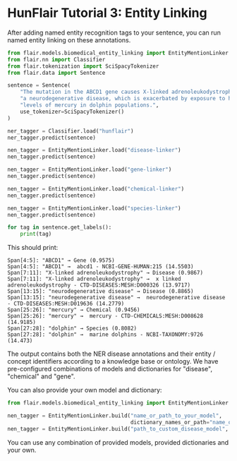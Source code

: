 # HunFlair Tutorial 3: Entity Linking

After adding named entity recognition tags to your sentence, you can run named entity linking on these annotations.

```python
from flair.models.biomedical_entity_linking import EntityMentionLinker
from flair.nn import Classifier
from flair.tokenization import SciSpacyTokenizer
from flair.data import Sentence

sentence = Sentence(
    "The mutation in the ABCD1 gene causes X-linked adrenoleukodystrophy, "
    "a neurodegenerative disease, which is exacerbated by exposure to high "
    "levels of mercury in dolphin populations.",
    use_tokenizer=SciSpacyTokenizer()
)

ner_tagger = Classifier.load("hunflair")
ner_tagger.predict(sentence)

nen_tagger = EntityMentionLinker.load("disease-linker")
nen_tagger.predict(sentence)

nen_tagger = EntityMentionLinker.load("gene-linker")
nen_tagger.predict(sentence)

nen_tagger = EntityMentionLinker.load("chemical-linker")
nen_tagger.predict(sentence)

nen_tagger = EntityMentionLinker.load("species-linker")
nen_tagger.predict(sentence)

for tag in sentence.get_labels():
    print(tag)
```

This should print:

```
Span[4:5]: "ABCD1" → Gene (0.9575)
Span[4:5]: "ABCD1" →  abcd1 - NCBI-GENE-HUMAN:215 (14.5503)
Span[7:11]: "X-linked adrenoleukodystrophy" → Disease (0.9867)
Span[7:11]: "X-linked adrenoleukodystrophy" →  x linked adrenoleukodystrophy - CTD-DISEASES:MESH:D000326 (13.9717)
Span[13:15]: "neurodegenerative disease" → Disease (0.8865)
Span[13:15]: "neurodegenerative disease" →  neurodegenerative disease - CTD-DISEASES:MESH:D019636 (14.2779)
Span[25:26]: "mercury" → Chemical (0.9456)
Span[25:26]: "mercury" →  mercury - CTD-CHEMICALS:MESH:D008628 (14.9185)
Span[27:28]: "dolphin" → Species (0.8082)
Span[27:28]: "dolphin" →  marine dolphins - NCBI-TAXONOMY:9726 (14.473)
```

The output contains both the NER disease annotations and their entity / concept identifiers according to
a knowledge base or ontology. We have pre-configured combinations of models and dictionaries for
"disease", "chemical" and "gene".

You can also provide your own model and dictionary:

```python
from flair.models.biomedical_entity_linking import EntityMentionLinker

nen_tagger = EntityMentionLinker.build("name_or_path_to_your_model",
                                       dictionary_names_or_path="name_or_path_to_your_dictionary")
nen_tagger = EntityMentionLinker.build("path_to_custom_disease_model", dictionary_names_or_path="disease")
```

You can use any combination of provided models, provided dictionaries and your own.
